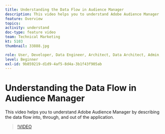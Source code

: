 ```yaml
---
title: Understanding the Data Flow in Audience Manager
description: This video helps you to understand Adobe Audience Manager by describing the data flow into, through, and out of the application.
feature: Overview
topics: 
activity: understand
doc-type: feature video
team: Technical Marketing
kt: 5103
thumbnail: 33888.jpg

role: User, Developer, Data Engineer, Architect, Data Architect, Admin, Leader
level: Beginner
exl-id: 9b859219-d1d9-4af5-8d4a-3b1f43f905ab
---
```

# Understanding the Data Flow in Audience Manager

This video helps you to understand Adobe Audience Manager by describing the data flow into, through, and out of the application.

>[!VIDEO](https://video.tv.adobe.com/v/33888/?quality=12)
